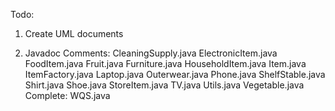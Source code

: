 Todo:

1. Create UML documents

2. Javadoc Comments:
    CleaningSupply.java
    ElectronicItem.java
    FoodItem.java
    Fruit.java
    Furniture.java
    HouseholdItem.java
    Item.java
    ItemFactory.java
    Laptop.java
    Outerwear.java
    Phone.java
    ShelfStable.java
    Shirt.java
    Shoe.java
    StoreItem.java
    TV.java
    Utils.java
    Vegetable.java
    Complete: WQS.java

